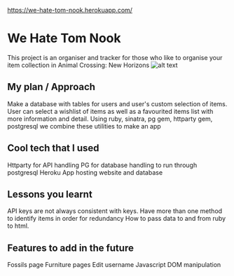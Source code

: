 https://we-hate-tom-nook.herokuapp.com/

# We Hate Tom Nook
This project is an organiser and tracker for those who like to organise your item collection in Animal Crossing: New Horizons
![alt text](https://imgur.com/zLv86we.png)
## My plan / Approach

Make a database with tables for users and user's custom selection of items.
User can select a wishlist of items as well as a favourited items list with more information and detail.
Using ruby, sinatra, pg gem, httparty gem, postgresql we combine these utilities to make an app

## Cool tech that I used

Httparty for API handling
PG for database handling to run through postgresql
Heroku App hosting website and database

## Lessons you learnt

API keys are not always consistent with keys.
Have more than one method to identify items in order for redundancy
How to pass data to and from ruby to html.

## Features to add in the future
Fossils page
Furniture pages
Edit username
Javascript DOM manipulation
